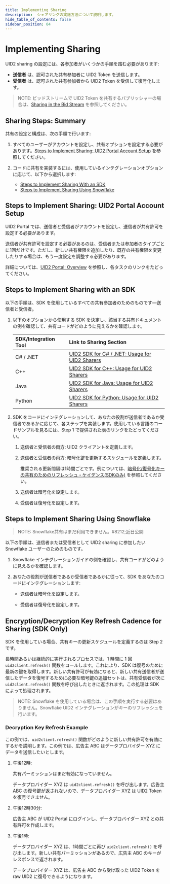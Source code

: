 ```yaml
---
title: Implementing Sharing
description:  シェアリングの実施方法について説明します。
hide_table_of_contents: false
sidebar_position: 04
---
```


# Implementing Sharing

<!-- It includes the following:

- [Steps to Implement Sharing With an SDK](#steps-to-implement-sharing-with-an-sdk)
- [Steps to Implement Sharing Using Snowflake](#steps-to-implement-sharing-using-snowflake) 
- [Encryption/Decryption Key Refresh Cadence for Sharing (SDK Only)](#encryptiondecryption-key-refresh-cadence-for-sharing-sdk-only) -->

UID2 sharing の設定には、各参加者がいくつかの手順を踏む必要があります:

- **送信者** は、認可された共有参加者に UID2 Token を送信します。
- **受信者** は、認可された共有参加者から UID2 Token を受信して復号化します。

>NOTE: ビッドストリームで UID2 Token を共有するパブリッシャーの場合は、[Sharing in the Bid Stream](sharing-bid-stream.md) を参照してください。


## Sharing Steps: Summary

共有の設定と構成は、次の手順で行います:

1. すべてのユーザーがアカウントを設定し、共有オプションを設定する必要があります。[Steps to Implement Sharing: UID2 Portal Account Setup](#steps-to-implement-sharing-uid2-portal-account-setup) を参照してください。

2. コードに共有を実装するには、使用しているインテグレーションオプションに応じて、以下から選択します:

   - [Steps to Implement Sharing With an SDK](#steps-to-implement-sharing-with-an-sdk)
   - [Steps to Implement Sharing Using Snowflake](#steps-to-implement-sharing-using-snowflake)

## Steps to Implement Sharing: UID2 Portal Account Setup

UID2 Portal では、送信者と受信者がアカウントを設定し、送信者が共有許可を設定する必要があります。

送信者が共有許可を設定する必要があるのは、受信者または参加者のタイプごとに1回だけです。ただし、新しい共有権限を追加したり、既存の共有権限を変更したりする場合は、もう一度設定を調整する必要があります。

詳細については、[UID2 Portal: Overview](../portal/portal-overview.md) を参照し、各タスクのリンクをたどってください。


## Steps to Implement Sharing with an SDK

以下の手順は、SDK を使用しているすべての共有参加者のためのものです&#8212;送信者と受信者。

1. 以下のオプションから使用する SDK を決定し、該当する共有ドキュメントの例を確認して、共有コードがどのように見えるかを確認します。

   | SDK/Integration Tool | Link to Sharing Section |
   | :--- | :--- | 
   | C# / .NET | [UID2 SDK for C# / .NET: Usage for UID2 Sharers](../sdks/uid2-sdk-ref-csharp-dotnet.md#usage-for-uid2-sharers) |
   | C++ | [UID2 SDK for C++: Usage for UID2 Sharers](../sdks/uid2-sdk-ref-cplusplus.md#usage-for-uid2-sharers) |
   | Java | [UID2 SDK for Java: Usage for UID2 Sharers](../sdks/uid2-sdk-ref-java.md#usage-for-uid2-sharers) |
   | Python | [UID2 SDK for Python: Usage for UID2 Sharers](../sdks/uid2-sdk-ref-python.md#usage-for-uid2-sharers) |

2. SDK をコードにインテグレーションして、あなたの役割が送信者であるか受信者であるかに応じて、各ステップを実装します。使用している言語のコードサンプルを見るには、Step 1 で提供された表のリンクをたどってください。
   1. 送信者と受信者の両方: UID2 クライアントを定義します。
   
   2. 送信者と受信者の両方: 暗号化鍵を更新するスケジュールを定義します。
   
      推奨される更新間隔は1時間ごとです。例については、[暗号化/復号化キーの共有のためのリフレッシュ・ケイデンス(SDKのみ)](#encryptiondecryption-key-refresh-cadence-for-sharing-sdk-only) を参照してください。

   3. 送信者は暗号化を設定します。

   4. 受信者は復号化を設定します。

## Steps to Implement Sharing Using Snowflake

>NOTE: Snowflake共有はまだ利用できません。#8212;近日公開

以下の手順は、送信者または受信者として UID2 sharing に参加したい Snowflake ユーザーのためのものです。

1. Snowflake インテグレーションガイドの例を確認し、共有コードがどのように見えるかを確認します。

2. あなたの役割が送信者であるか受信者であるかに従って、SDK をあなたのコードにインテグレーションします:

   - 送信者は暗号化を設定します。

   - 受信者は復号化を設定します。

## Encryption/Decryption Key Refresh Cadence for Sharing (SDK Only)

SDK を使用している場合、共有キーの更新スケジュールを定義するのは Step 2 です。

長時間あるいは継続的に実行されるプロセスでは、1 時間に 1 回 `uid2client.refresh()` 関数をコールします。これにより、SDK は復号のために最新の鍵を取得します。新しい共有許可が有効になると、新しい共有送信者が送信したデータを復号するために必要な暗号鍵の追加セットは、共有受信者が次に `uid2client.refresh()` 関数を呼び出したときに返されます。この処理は SDK によって処理されます。

>NOTE: Snowflake を使用している場合は、この手順を実行する必要はありません。Snowflake UID2 インテグレーションがキーのリフレッシュを行います。

### Decryption Key Refresh Example

この例では、`uid2client.refresh()` 関数がどのように新しい共有許可を有効にするかを説明します。この例では、広告主 ABC はデータプロバイダー XYZ にデータを送信したいとします。

1. 午後12時:

   共有パーミッションはまだ有効になっていません。

   データプロバイダー XYZ は `uid2client.refresh()` を呼び出します。広告主 ABC の復号鍵が返されないので、データプロバイダー XYZ は UID2 Token を復号できません。

2. 午後12時30分:

   広告主 ABC が UID2 Portal にログインし、データプロバイダー XYZ との共有許可を作成します。

3. 午後1時:

   データプロバイダー XYZ は、1時間ごとに再び `uid2client.refresh()` を呼び出します。新しい共有パーミッションがあるので、広告主 ABC のキーがレスポンスで返されます。

   データプロバイダー XYZ は、広告主 ABC から受け取った UID2 Token を raw UID2 に復号できるようになります。

